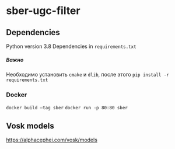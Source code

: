 # sber-ugc-filter

## Dependencies
Python version 3.8
Dependencies in `requirements.txt`

##### Важно
Необходимо установить `cmake` и `dlib`, после этого `pip install -r requirements.txt`

### Docker
`docker build —tag sber`
`docker run -p 80:80 sber`

## Vosk models
https://alphacephei.com/vosk/models

